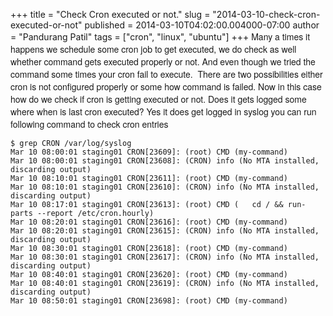 +++
title = "Check Cron executed or not."
slug = "2014-03-10-check-cron-executed-or-not"
published = 2014-03-10T04:02:00.004000-07:00
author = "Pandurang Patil"
tags = ["cron", "linux", "ubuntu"]
+++
<span
style="font-family: Helvetica Neue, Arial, Helvetica, sans-serif;">Many
a times it happens we schedule some cron job to get executed, we do
check as well whether command gets executed properly or not. And even
though we tried the command some times your cron fail to execute.  There
are two possibilities either cron is not configured properly or some how
command is failed. Now in this case how do we check if cron is getting
executed or not. Does it gets logged some where when is last cron
executed? Yes it does get logged in syslog you can run following command
to check cron entries</span>  

    $ grep CRON /var/log/syslog
    Mar 10 08:00:01 staging01 CRON[23609]: (root) CMD (my-command)
    Mar 10 08:00:01 staging01 CRON[23608]: (CRON) info (No MTA installed, discarding output)
    Mar 10 08:10:01 staging01 CRON[23611]: (root) CMD (my-command)
    Mar 10 08:10:01 staging01 CRON[23610]: (CRON) info (No MTA installed, discarding output)
    Mar 10 08:17:01 staging01 CRON[23613]: (root) CMD (   cd / && run-parts --report /etc/cron.hourly)
    Mar 10 08:20:01 staging01 CRON[23616]: (root) CMD (my-command)
    Mar 10 08:20:01 staging01 CRON[23615]: (CRON) info (No MTA installed, discarding output)
    Mar 10 08:30:01 staging01 CRON[23618]: (root) CMD (my-command)
    Mar 10 08:30:01 staging01 CRON[23617]: (CRON) info (No MTA installed, discarding output)
    Mar 10 08:40:01 staging01 CRON[23620]: (root) CMD (my-command)
    Mar 10 08:40:01 staging01 CRON[23619]: (CRON) info (No MTA installed, discarding output)
    Mar 10 08:50:01 staging01 CRON[23698]: (root) CMD (my-command)

<span
style="font-family: Helvetica Neue, Arial, Helvetica, sans-serif;">  
</span> <span
style="font-family: Helvetica Neue, Arial, Helvetica, sans-serif;">  
</span>
